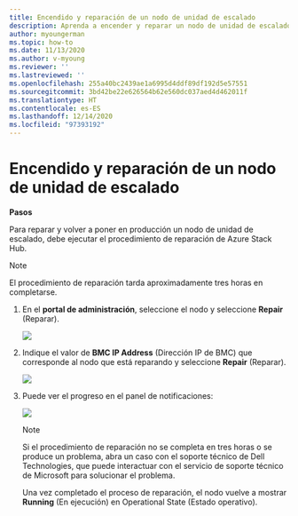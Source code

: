 ```yaml
---
title: Encendido y reparación de un nodo de unidad de escalado
description: Aprenda a encender y reparar un nodo de unidad de escalado.
author: myoungerman
ms.topic: how-to
ms.date: 11/13/2020
ms.author: v-myoung
ms.reviewer: ''
ms.lastreviewed: ''
ms.openlocfilehash: 255a40bc2439ae1a6995d4ddf89df192d5e57551
ms.sourcegitcommit: 3bd42be22e626564b62e560dc037aed4d462011f
ms.translationtype: HT
ms.contentlocale: es-ES
ms.lasthandoff: 12/14/2020
ms.locfileid: "97393192"
---
```

# <a name="powering-on-and-repairing-a-scale-unit-node"></a>Encendido y reparación de un nodo de unidad de escalado

**Pasos**

Para reparar y volver a poner en producción un nodo de unidad de escalado, debe ejecutar el procedimiento de reparación de Azure Stack Hub.

> [!NOTE]
> El procedimiento de reparación tarda aproximadamente tres horas en completarse.

1.  En el **portal de administración**, seleccione el nodo y seleccione **Repair** (Reparar).

    ![](media/image-52.png)

1.  Indique el valor de **BMC IP Address** (Dirección IP de BMC) que corresponde al nodo que está reparando y seleccione **Repair** (Reparar).

    ![](media/image-53.png)

1.  Puede ver el progreso en el panel de notificaciones:

    ![](media/image-54.png)
    
    
    > [!NOTE]
    > Si el procedimiento de reparación no se completa en tres horas o se produce un problema, abra un caso con el soporte técnico de Dell Technologies, que puede interactuar con el servicio de soporte técnico de Microsoft para solucionar el problema.
    
    Una vez completado el proceso de reparación, el nodo vuelve a mostrar **Running** (En ejecución) en Operational State (Estado operativo).
    
